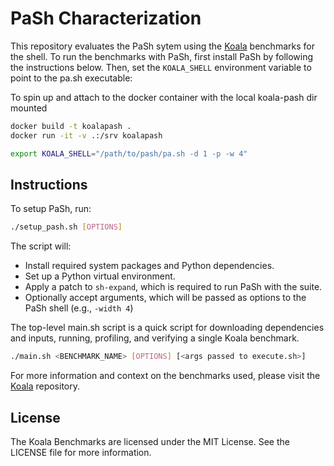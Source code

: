 # PaSh Characterization

This repository evaluates the PaSh sytem using the [Koala](https://github.com/binpash/benchmarks) benchmarks for the shell. To run the benchmarks with PaSh, first install PaSh by following the instructions below. Then, set the `KOALA_SHELL` environment variable to point to the pa.sh executable:

To spin up and attach to the docker container with the local koala-pash dir
mounted

```bash
docker build -t koalapash .
docker run -it -v .:/srv koalapash
```


```bash
export KOALA_SHELL="/path/to/pash/pa.sh -d 1 -p -w 4"
```

## Instructions
To setup PaSh, run: 
```bash
./setup_pash.sh [OPTIONS]
```
The script will:
- Install required system packages and Python dependencies.
- Set up a Python virtual environment.
- Apply a patch to `sh-expand`, which is required to run PaSh with the suite.
- Optionally accept arguments, which will be passed as options to the PaSh shell (e.g., `-width 4`)

The top-level main.sh script is a quick script for downloading dependencies and inputs, running, profiling, and verifying a single Koala benchmark.

```bash
./main.sh <BENCHMARK_NAME> [OPTIONS] [<args passed to execute.sh>]
```

For more information and context on the benchmarks used, please visit the [Koala](https://github.com/binpash/benchmarks) repository.

## License
The Koala Benchmarks are licensed under the MIT License. See the LICENSE file for more information.
